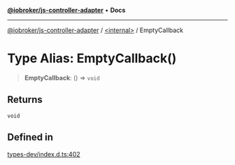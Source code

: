 [**@iobroker/js-controller-adapter**](../../README.md) • **Docs**

***

[@iobroker/js-controller-adapter](../../globals.md) / [\<internal\>](../README.md) / EmptyCallback

# Type Alias: EmptyCallback()

> **EmptyCallback**: () => `void`

## Returns

`void`

## Defined in

[types-dev/index.d.ts:402](https://github.com/ioBroker/ioBroker.js-controller/blob/8ad7f66ced81c171aa99d76496fa607acde05189/packages/types-dev/index.d.ts#L402)
